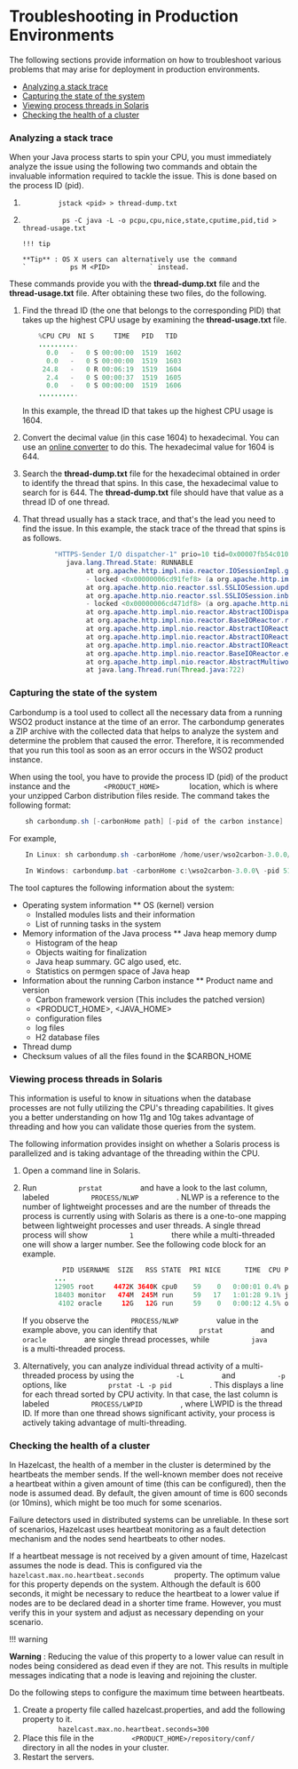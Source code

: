 # Troubleshooting in Production Environments

The following sections provide information on how to troubleshoot
various problems that may arise for deployment in production
environments.

-   [Analyzing a stack
    trace](#TroubleshootinginProductionEnvironments-Analyzingastacktrace)
-   [Capturing the state of the
    system](#TroubleshootinginProductionEnvironments-Capturingthestateofthesystem)
-   [Viewing process threads in
    Solaris](#TroubleshootinginProductionEnvironments-ViewingprocessthreadsinSolaris)
-   [Checking the health of a
    cluster](#TroubleshootinginProductionEnvironments-Checkingthehealthofacluster)

### Analyzing a stack trace

When your Java process starts to spin your CPU, you must immediately
analyze the issue using the following two commands and obtain the
invaluable information required to tackle the issue. This is done based
on the process ID (pid).

1.  `          jstack <pid> > thread-dump.txt         `
2.  `           ps -C java -L -o pcpu,cpu,nice,state,cputime,pid,tid > thread-usage.txt                     `

        !!! tip
    
        **Tip** : OS X users can alternatively use the command
        `           ps M <PID>          ` instead.
    

These commands provide you with the **thread-dump.txt** file and the
**thread-usage.txt** file. After obtaining these two files, do the
following.

1.  Find the thread ID (the one that belongs to the corresponding PID)
    that takes up the highest CPU usage by examining the
    **thread-usage.txt** file.

    ``` java
        %CPU CPU  NI S     TIME   PID   TID
        .......... 
          0.0   -   0 S 00:00:00  1519  1602
          0.0   -   0 S 00:00:00  1519  1603
         24.8   -   0 R 00:06:19  1519  1604
          2.4   -   0 S 00:00:37  1519  1605
          0.0   -   0 S 00:00:00  1519  1606
        ..........
    ```

    In this example, the thread ID that takes up the highest CPU usage
    is 1604.

2.  Convert the decimal value (in this case 1604) to hexadecimal. You
    can use an [online
    converter](http://easycalculation.com/decimal-converter.php) to do
    this. The hexadecimal value for 1604 is 644.
3.  Search the **thread-dump.txt** file for the hexadecimal obtained in
    order to identify the thread that spins. In this case, the
    hexadecimal value to search for is 644. The **thread-dump.txt** file
    should have that value as a thread ID of one thread.
4.  That thread usually has a stack trace, and that's the lead you need
    to find the issue. In this example, the stack trace of the thread
    that spins is as follows.

    ``` java
            "HTTPS-Sender I/O dispatcher-1" prio=10 tid=0x00007fb54c010000 nid=0x644 runnable [0x00007fb534e20000]
               java.lang.Thread.State: RUNNABLE
                    at org.apache.http.impl.nio.reactor.IOSessionImpl.getEventMask(IOSessionImpl.java:139)
                    - locked <0x00000006cd91fef8> (a org.apache.http.impl.nio.reactor.IOSessionImpl)
                    at org.apache.http.nio.reactor.ssl.SSLIOSession.updateEventMask(SSLIOSession.java:300)
                    at org.apache.http.nio.reactor.ssl.SSLIOSession.inboundTransport(SSLIOSession.java:402)
                    - locked <0x00000006cd471df8> (a org.apache.http.nio.reactor.ssl.SSLIOSession)
                    at org.apache.http.impl.nio.reactor.AbstractIODispatch.inputReady(AbstractIODispatch.java:121)
                    at org.apache.http.impl.nio.reactor.BaseIOReactor.readable(BaseIOReactor.java:160)
                    at org.apache.http.impl.nio.reactor.AbstractIOReactor.processEvent(AbstractIOReactor.java:342)
                    at org.apache.http.impl.nio.reactor.AbstractIOReactor.processEvents(AbstractIOReactor.java:320)
                    at org.apache.http.impl.nio.reactor.AbstractIOReactor.execute(AbstractIOReactor.java:280)
                    at org.apache.http.impl.nio.reactor.BaseIOReactor.execute(BaseIOReactor.java:106)
                    at org.apache.http.impl.nio.reactor.AbstractMultiworkerIOReactor$Worker.run(AbstractMultiworkerIOReactor.java:604)
                    at java.lang.Thread.run(Thread.java:722)
    ```

### Capturing the state of the system

Carbondump is a tool used to collect all the necessary data from a
running WSO2 product instance at the time of an error.
The carbondump generates a ZIP archive with the collected data that
helps to analyze the system and determine the problem that caused the
error. Therefore, it is recommended that you run this tool as soon as an
error occurs in the WSO2 product instance.

When using the tool, you have to provide the process ID (pid) of the
product instance and the `         <PRODUCT_HOME>        ` location,
which is where your unzipped Carbon distribution files reside. The
command takes the following format:

``` java
    sh carbondump.sh [-carbonHome path] [-pid of the carbon instance]
```

For example,

``` java
    In Linux: sh carbondump.sh -carbonHome /home/user/wso2carbon-3.0.0/ -pid 5151
    
    In Windows: carbondump.bat -carbonHome c:\wso2carbon-3.0.0\ -pid 5151
```

The tool captures the following information about the system:

-   Operating system information \*\* OS (kernel) version
    -   Installed modules lists and their information
    -   List of running tasks in the system
-   Memory information of the Java process \*\* Java heap memory dump
    -   Histogram of the heap
    -   Objects waiting for finalization
    -   Java heap summary. GC algo used, etc.
    -   Statistics on permgen space of Java heap
-   Information about the running Carbon instance \*\* Product name and
    version
    -   Carbon framework version (This includes the patched version)
    -   \<PRODUCT\_HOME\>, \<JAVA\_HOME\>
    -   configuration files
    -   log files
    -   H2 database files
-   Thread dump
-   Checksum values of all the files found in the $CARBON\_HOME

### Viewing process threads in Solaris

This information is useful to know in situations when the database
processes are not fully utilizing the CPU's threading capabilities. It
gives you a better understanding on how 11g and 10g takes advantage of
threading and how you can validate those queries from the system.

The following information provides insight on whether a Solaris process
is parallelized and is taking advantage of the threading within the CPU.

1.  Open a command line in Solaris.
2.  Run `           prstat          ` and have a look to the last
    column, labeled `           PROCESS/NLWP          ` . NLWP is a
    reference to the number of lightweight processes and are the number
    of threads the process is currently using with Solaris as there is a
    one-to-one mapping between lightweight processes and user threads. A
    single thread process will show `           1          ` there while
    a multi-threaded one will show a larger number. See the following
    code block for an example.  

    ``` java
              PID USERNAME  SIZE   RSS STATE  PRI NICE      TIME  CPU PROCESS/NLWP       
            ...
            12905 root     4472K 3640K cpu0    59    0   0:00:01 0.4% prstat/1
            18403 monitor   474M  245M run     59   17   1:01:28 9.1% java/103
             4102 oracle     12G   12G run     59    0   0:00:12 4.5% oracle/1
    ```

    If you observe the `           PROCESS/NLWP          ` value in the
    example above, you can identify that `           prstat          `
    and `           oracle          ` are single thread processes, while
    `           java          ` is a multi-threaded process.

3.  Alternatively, you can analyze individual thread activity of a
    multi-threaded process by using the `           -L          ` and
    `           -p          ` options, like
    `           prstat -L -p pid          ` . This displays a line for
    each thread sorted by CPU activity. In that case, the last column is
    labeled `           PROCESS/LWPID          ` , where LWPID is the
    thread ID. If more than one thread shows significant activity, your
    process is actively taking advantage of multi-threading.

### Checking the health of a cluster

In Hazelcast, the health of a member in the cluster is determined by the
heartbeats the member sends. If the well-known member does not receive a
heartbeat within a given amount of time (this can be configured), then
the node is assumed dead. By default, the given amount of time is 600
seconds (or 10mins), which might be too much for some scenarios.

Failure detectors used in distributed systems can be unreliable. In
these sort of scenarios, Hazelcast uses heartbeat monitoring as a fault
detection mechanism and the nodes send heartbeats to other nodes.

If a heartbeat message is not received by a given amount of time,
Hazelcast assumes the node is dead. This is configured via the
`         hazelcast.max.no.heartbeat.seconds        ` property. The
optimum value for this property depends on the system. Although the
default is 600 seconds, it might be necessary to reduce the heartbeat to
a lower value if nodes are to be declared dead in a shorter time frame.
However, you must verify this in your system and adjust as necessary
depending on your scenario.

!!! warning

**Warning** : Reducing the value of this property to a lower value can
result in nodes being considered as dead even if they are not. This
results in multiple messages indicating that a node is leaving and
rejoining the cluster.


Do the following steps to configure the maximum time between heartbeats.

1.  Create a property file called hazelcast.properties, and add the
    following property to it.  
    `          hazelcast.max.no.heartbeat.seconds=300         `
2.  Place this file in the
    `          <PRODUCT_HOME>/repository/conf/         ` directory in
    all the nodes in your cluster.
3.  Restart the servers.

  
